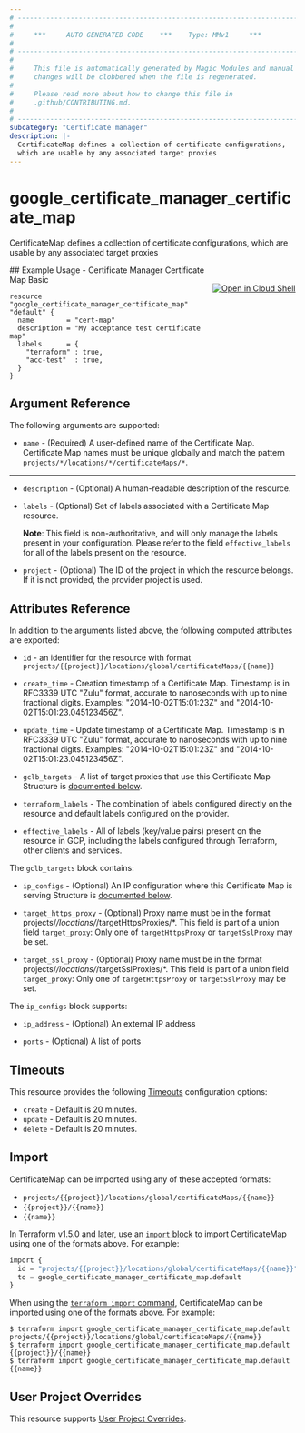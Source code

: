 ```yaml
---
# ----------------------------------------------------------------------------
#
#     ***     AUTO GENERATED CODE    ***    Type: MMv1     ***
#
# ----------------------------------------------------------------------------
#
#     This file is automatically generated by Magic Modules and manual
#     changes will be clobbered when the file is regenerated.
#
#     Please read more about how to change this file in
#     .github/CONTRIBUTING.md.
#
# ----------------------------------------------------------------------------
subcategory: "Certificate manager"
description: |-
  CertificateMap defines a collection of certificate configurations,
  which are usable by any associated target proxies
---
```


# google_certificate_manager_certificate_map

CertificateMap defines a collection of certificate configurations,
which are usable by any associated target proxies



<div class = "oics-button" style="float: right; margin: 0 0 -15px">
  <a href="https://console.cloud.google.com/cloudshell/open?cloudshell_git_repo=https%3A%2F%2Fgithub.com%2Fterraform-google-modules%2Fdocs-examples.git&cloudshell_image=gcr.io%2Fcloudshell-images%2Fcloudshell%3Alatest&cloudshell_print=.%2Fmotd&cloudshell_tutorial=.%2Ftutorial.md&cloudshell_working_dir=certificate_manager_certificate_map_basic&open_in_editor=main.tf" target="_blank">
    <img alt="Open in Cloud Shell" src="//gstatic.com/cloudssh/images/open-btn.svg" style="max-height: 44px; margin: 32px auto; max-width: 100%;">
  </a>
</div>
## Example Usage - Certificate Manager Certificate Map Basic


```hcl
resource "google_certificate_manager_certificate_map" "default" {
  name        = "cert-map"
  description = "My acceptance test certificate map"
  labels      = {
    "terraform" : true,
    "acc-test"  : true,
  }
}
```

## Argument Reference

The following arguments are supported:


* `name` -
  (Required)
  A user-defined name of the Certificate Map. Certificate Map names must be unique
  globally and match the pattern `projects/*/locations/*/certificateMaps/*`.


- - -


* `description` -
  (Optional)
  A human-readable description of the resource.

* `labels` -
  (Optional)
  Set of labels associated with a Certificate Map resource.

  **Note**: This field is non-authoritative, and will only manage the labels present in your configuration.
  Please refer to the field `effective_labels` for all of the labels present on the resource.

* `project` - (Optional) The ID of the project in which the resource belongs.
    If it is not provided, the provider project is used.



## Attributes Reference

In addition to the arguments listed above, the following computed attributes are exported:

* `id` - an identifier for the resource with format `projects/{{project}}/locations/global/certificateMaps/{{name}}`

* `create_time` -
  Creation timestamp of a Certificate Map. Timestamp is in RFC3339 UTC "Zulu" format,
  accurate to nanoseconds with up to nine fractional digits.
  Examples: "2014-10-02T15:01:23Z" and "2014-10-02T15:01:23.045123456Z".

* `update_time` -
  Update timestamp of a Certificate Map. Timestamp is in RFC3339 UTC "Zulu" format,
  accurate to nanoseconds with up to nine fractional digits.
  Examples: "2014-10-02T15:01:23Z" and "2014-10-02T15:01:23.045123456Z".

* `gclb_targets` -
  A list of target proxies that use this Certificate Map
  Structure is [documented below](#nested_gclb_targets).

* `terraform_labels` -
  The combination of labels configured directly on the resource
   and default labels configured on the provider.

* `effective_labels` -
  All of labels (key/value pairs) present on the resource in GCP, including the labels configured through Terraform, other clients and services.


<a name="nested_gclb_targets"></a>The `gclb_targets` block contains:

* `ip_configs` -
  (Optional)
  An IP configuration where this Certificate Map is serving
  Structure is [documented below](#nested_ip_configs).

* `target_https_proxy` -
  (Optional)
  Proxy name must be in the format projects/*/locations/*/targetHttpsProxies/*.
  This field is part of a union field `target_proxy`: Only one of `targetHttpsProxy` or
  `targetSslProxy` may be set.

* `target_ssl_proxy` -
  (Optional)
  Proxy name must be in the format projects/*/locations/*/targetSslProxies/*.
  This field is part of a union field `target_proxy`: Only one of `targetHttpsProxy` or
  `targetSslProxy` may be set.


<a name="nested_ip_configs"></a>The `ip_configs` block supports:

* `ip_address` -
  (Optional)
  An external IP address

* `ports` -
  (Optional)
  A list of ports

## Timeouts

This resource provides the following
[Timeouts](https://developer.hashicorp.com/terraform/plugin/sdkv2/resources/retries-and-customizable-timeouts) configuration options:

- `create` - Default is 20 minutes.
- `update` - Default is 20 minutes.
- `delete` - Default is 20 minutes.

## Import


CertificateMap can be imported using any of these accepted formats:

* `projects/{{project}}/locations/global/certificateMaps/{{name}}`
* `{{project}}/{{name}}`
* `{{name}}`


In Terraform v1.5.0 and later, use an [`import` block](https://developer.hashicorp.com/terraform/language/import) to import CertificateMap using one of the formats above. For example:

```tf
import {
  id = "projects/{{project}}/locations/global/certificateMaps/{{name}}"
  to = google_certificate_manager_certificate_map.default
}
```

When using the [`terraform import` command](https://developer.hashicorp.com/terraform/cli/commands/import), CertificateMap can be imported using one of the formats above. For example:

```
$ terraform import google_certificate_manager_certificate_map.default projects/{{project}}/locations/global/certificateMaps/{{name}}
$ terraform import google_certificate_manager_certificate_map.default {{project}}/{{name}}
$ terraform import google_certificate_manager_certificate_map.default {{name}}
```

## User Project Overrides

This resource supports [User Project Overrides](https://registry.terraform.io/providers/hashicorp/google/latest/docs/guides/provider_reference#user_project_override).
